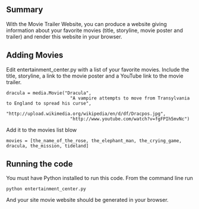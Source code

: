 ## Summary
With the Movie Trailer Website, you can produce a website giving information
about your favorite movies (title, storyline, movie poster and trailer) and render
this website in your browser.

## Adding Movies
Edit entertainment_center.py with a list of your favorite movies. Include the title,
storyline, a link to the movie poster and a YouTube link to the movie trailer.
```
dracula = media.Movie("Dracula",
                        "A vampire attempts to move from Transylvania to England to spread his curse",
                        "http://upload.wikimedia.org/wikipedia/en/d/df/Dracpos.jpg",
                        "http://www.youtube.com/watch?v=fgFPIh5mvNc")
```
Add it to the movies list blow

```
movies = [the_name_of_the_rose, the_elephant_man, the_crying_game, dracula, the_mission, tideland]
```

## Running the code
You must have Python installed to run this code. From the command line run
```
python entertainment_center.py
```
And your site movie website should be generated in your browser.
